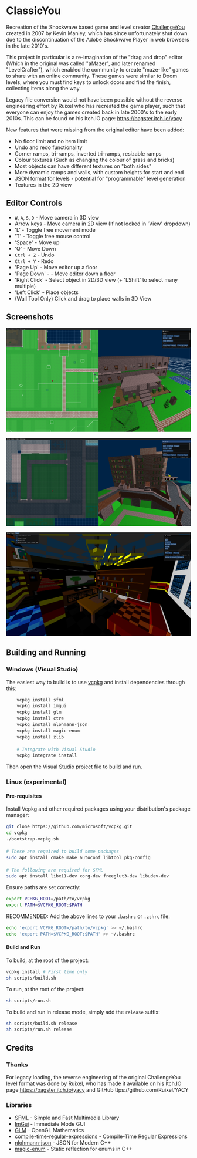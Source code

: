 # ClassicYou

Recreation of the Shockwave based game and level creator [ChallengeYou](https://www.challengeyou.com/) created in 2007 by Kevin Manley, which has since unfortunately shut down due to the discontinuation of the Adobe Shockwave Player in web browsers in the late 2010's.

This project in particular is a re-imagination of the "drag and drop" editor (Which in the original was called "aMazer", and later renamed "LevelCrafter"), which enabled the community to create "maze-like" games to share with an online community. These games were similar to Doom levels, where you must find keys to unlock doors and find the finish, collecting items along the way.

Legacy file conversion would not have been possible without the reverse engineering effort by Ruixel who has recreated the game player, such that everyone can enjoy the games created back in late 2000's to the early 2010s. This can be found on his Itch.IO page: https://bagster.itch.io/yacy

New features that were missing from the original editor have been added:

- No floor limit and no item limit
- Undo and redo functionality
- Corner ramps, tri-ramps, inverted tri-ramps, resizable ramps
- Colour textures (Such as changing the colour of grass and bricks)
- Most objects can have different textures on "both sides"
- More dynamic ramps and walls, with custom heights for start and end
- JSON format for levels - potential for "programmable" level generation
- Textures in the 2D view

## Editor Controls

- `W`, `A`, `S`, `D` - Move camera in 3D view
- Arrow keys - Move camera in 2D view (If not locked in 'View' dropdown)
- 'L' - Toggle free movement mode
- 'T' - Toggle free mouse control
- 'Space' - Move up
- 'Q' - Move Down
- `Ctrl + Z` - Undo
- `Ctrl + Y` - Redo
- 'Page Up' - Move editor up a floor
- 'Page Down' - - Move editor down a floor
- 'Right Click' - Select object in 2D/3D view (+ 'LShift' to select many multiple)
- 'Left Click' - Place objects
- (Wall Tool Only) Click and drag to place walls in 3D View

## Screenshots

![Editor (Building)](Screenshots/Editor1.png)

![Editor (City)](Screenshots/Editor2.png)

![TMR](Screenshots/TMR.png)

## Building and Running

### Windows (Visual Studio)

The easiest way to build is to use [vcpkg](https://vcpkg.io/en/index.html) and install dependencies through this:

```bash
	vcpkg install sfml
	vcpkg install imgui
	vcpkg install glm
	vcpkg install ctre
	vcpkg install nlohmann-json
	vcpkg install magic-enum
	vcpkg install zlib

	# Integrate with Visual Studio
	vcpkg integrate install
```

Then open the Visual Studio project file to build and run.

### Linux (experimental)

#### Pre-requisites

Install Vcpkg and other required packages using your distribution's package manager:

```sh
git clone https://github.com/microsoft/vcpkg.git
cd vcpkg
./bootstrap-vcpkg.sh

# These are required to build some packages
sudo apt install cmake make autoconf libtool pkg-config

# The following are required for SFML
sudo apt install libx11-dev xorg-dev freeglut3-dev libudev-dev
```

Ensure paths are set correctly:

```sh
export VCPKG_ROOT=/path/to/vcpkg
export PATH=$VCPKG_ROOT:$PATH
```

RECOMMENDED: Add the above lines to your `.bashrc` or `.zshrc` file:

```sh
echo 'export VCPKG_ROOT=/path/to/vcpkg' >> ~/.bashrc
echo 'export PATH=$VCPKG_ROOT:$PATH' >> ~/.bashrc
```

#### Build and Run

To build, at the root of the project:

```sh
vcpkg install # First time only
sh scripts/build.sh
```

To run, at the root of the project:

```sh
sh scripts/run.sh
```

To build and run in release mode, simply add the `release` suffix:

```sh
sh scripts/build.sh release
sh scripts/run.sh release
```


## Credits

### Thanks

For legacy loading, the reverse engineering of the original ChallengeYou level format was done by Ruixel, who has made it available on his Itch.IO page https://bagster.itch.io/yacy and GitHub ttps://github.com/Ruixel/YACY

### Libraries

- [SFML](https://www.sfml-dev.org/) - Simple and Fast Multimedia Library
- [ImGui](https://github.com/ocornut/imgui) - Immediate Mode GUI
- [GLM](https://github.com/g-truc/glm) - OpenGL Mathematics
- [compile-time-regular-expressions](https://github.com/hanickadot/compile-time-regular-expressions) - Compile-Time Regular Expressions
- [nlohmann-json](https://github.com/nlohmann/json) - JSON for Modern C++
- [magic-enum](https://github.com/Neargye/magic_enum) - Static reflection for enums in C++
